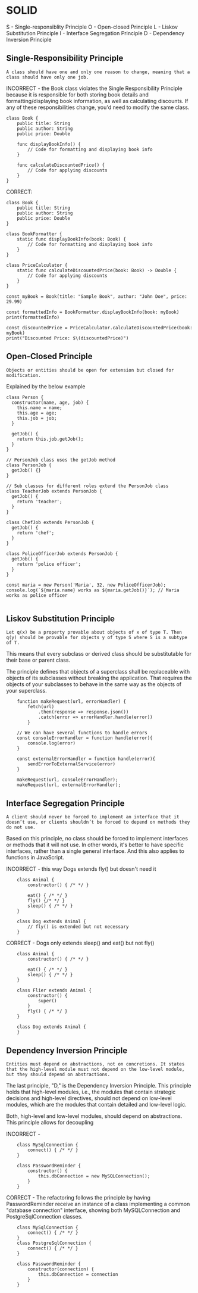 # SOLID
S - Single-responsiblity Principle
O - Open-closed Principle
L - Liskov Substitution Principle
I - Interface Segregation Principle
D - Dependency Inversion Principle



## Single-Responsibility Principle
    A class should have one and only one reason to change, meaning that a class should have only one job.

INCORRECT - the Book class violates the Single Responsibility Principle because it is responsible for both storing book details and formatting/displaying book information, as well as calculating discounts. If any of these responsibilities change, you'd need to modify the same class.
```
class Book {
    public title: String
    public author: String
    public price: Double
    
    func displayBookInfo() {
        // Code for formatting and displaying book info
    }
    
    func calculateDiscountedPrice() {
        // Code for applying discounts
    }
}
```
CORRECT:
```
class Book {
    public title: String
    public author: String
    public price: Double
}

class BookFormatter {
    static func displayBookInfo(book: Book) {
        // Code for formatting and displaying book info
    }
}

class PriceCalculator {
    static func calculateDiscountedPrice(book: Book) -> Double {
        // Code for applying discounts
    }
}

const myBook = Book(title: "Sample Book", author: "John Doe", price: 29.99)

const formattedInfo = BookFormatter.displayBookInfo(book: myBook)
print(formattedInfo)

const discountedPrice = PriceCalculator.calculateDiscountedPrice(book: myBook)
print("Discounted Price: $\(discountedPrice)")
```

## Open-Closed Principle 

    Objects or entities should be open for extension but closed for modification.
Explained by the below example
```
class Person {
  constructor(name, age, job) {
    this.name = name;
    this.age = age;
    this.job = job;
  }

  getJob() {
    return this.job.getJob();
  }
}

// PersonJob class uses the getJob method
class PersonJob {
  getJob() {}
}

// Sub classes for different roles extend the PersonJob class
class TeacherJob extends PersonJob {
  getJob() {
    return 'teacher';
  }
}

class ChefJob extends PersonJob {
  getJob() {
    return 'chef';
  }
}

class PoliceOfficerJob extends PersonJob {
  getJob() {
    return 'police officer';
  }
}

const maria = new Person('Maria', 32, new PoliceOfficerJob);
console.log(`${maria.name} works as ${maria.getJob()}`); // Maria works as police officer


```

## Liskov Substitution Principle

    Let q(x) be a property provable about objects of x of type T. Then q(y) should be provable for objects y of type S where S is a subtype of T.

This means that every subclass or derived class should be substitutable for their base or parent class.

The principle defines that objects of a superclass shall be replaceable with objects of its subclasses without breaking the application. That requires the objects of your subclasses to behave in the same way as the objects of your superclass.

```
    function makeRequest(url, errorHandler) {
        fetch(url)
            .then(response => response.json())
            .catch(error => errorHandler.handle(error))
        }

    // We can have several functions to handle errors
    const consoleErrorHandler = function handle(error){
        console.log(error)
    }

    const externalErrorHandler = function handle(error){
        sendErrorToExternalService(error)
    }

    makeRequest(url, consoleErrorHandler);
    makeRequest(url, externalErrorHandler);
```

## Interface Segregation Principle

    A client should never be forced to implement an interface that it doesn’t use, or clients shouldn’t be forced to depend on methods they do not use.

Based on this principle, no class should be forced to implement interfaces or methods that it will not use. In other words, it's better to have specific interfaces, rather than a single general interface.
And this also applies to functions in JavaScript.

INCORRECT - this way Dogs extends fly() but doesn't need it
```
    class Animal {
        constructor() { /* */ }

        eat() { /* */ }
        fly() {/* */ }
        sleep() { /* */ }
    }

    class Dog extends Animal {
        // fly() is extended but not necessary 
    }

```
CORRECT -  Dogs only extends sleep() and eat() but not fly()
```
    class Animal {
        constructor() { /* */ }

        eat() { /* */ }
        sleep() { /* */ }
    }

    class Flier extends Animal {
        constructor() {
            super()
        }
        fly() { /* */ }
    }

    class Dog extends Animal {
    }
```

## Dependency Inversion Principle
    Entities must depend on abstractions, not on concretions. It states that the high-level module must not depend on the low-level module, but they should depend on abstractions.

The last principle, "D," is the Dependency Inversion Principle. This principle holds that high-level modules, i.e., the modules that contain strategic decisions and high-level directives, should not depend on low-level modules, which are the modules that contain detailed and low-level logic.

Both, high-level and low-level modules, should depend on abstractions. This principle allows for decoupling

INCORRECT - 
```
    class MySqlConnection {
        connect() { /* */ }
    }

    class PasswordReminder {
        constructor() {
            this.dbConnection = new MySQLConnection();
        }
    }
```
CORRECT - The refactoring follows the principle by having PasswordReminder receive an instance of a class implementing a common "database connection" interface, showing both MySQLConnection and PostgreSqlConnection classes.
```
    class MySqlConnection {
        connect() { /* */ }
    }
    class PostgreSqlConnection {
        connect() { /* */ }
    }

    class PasswordReminder {
        constructor(connection) {
            this.dbConnection = connection
        }
    }
```